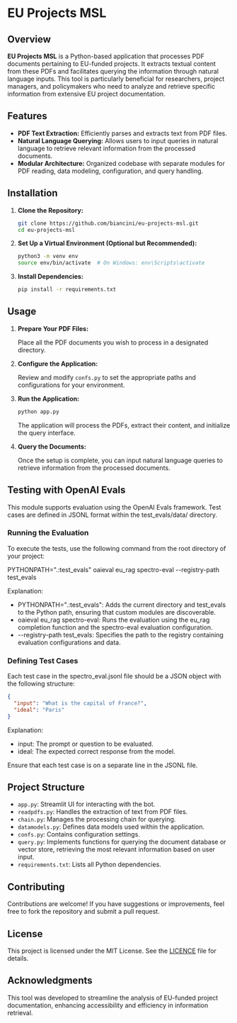 # EU Projects MSL

## Overview

**EU Projects MSL** is a Python-based application that processes PDF documents pertaining to EU-funded projects. It extracts textual content from these PDFs and facilitates querying the information through natural language inputs. This tool is particularly beneficial for researchers, project managers, and policymakers who need to analyze and retrieve specific information from extensive EU project documentation.

## Features

- **PDF Text Extraction:** Efficiently parses and extracts text from PDF files.
- **Natural Language Querying:** Allows users to input queries in natural language to retrieve relevant information from the processed documents.
- **Modular Architecture:** Organized codebase with separate modules for PDF reading, data modeling, configuration, and query handling.

## Installation

1. **Clone the Repository:**

   ```bash
   git clone https://github.com/biancini/eu-projects-msl.git
   cd eu-projects-msl
   ```

2. **Set Up a Virtual Environment (Optional but Recommended):**

   ```bash
   python3 -m venv env
   source env/bin/activate  # On Windows: env\Scripts\activate
   ```

3. **Install Dependencies:**

   ```bash
   pip install -r requirements.txt
   ```

## Usage

1. **Prepare Your PDF Files:**

   Place all the PDF documents you wish to process in a designated directory.

2. **Configure the Application:**

   Review and modify `confs.py` to set the appropriate paths and configurations for your environment.

3. **Run the Application:**

   ```bash
   python app.py
   ```

   The application will process the PDFs, extract their content, and initialize the query interface.

4. **Query the Documents:**

   Once the setup is complete, you can input natural language queries to retrieve information from the processed documents.

## Testing with OpenAI Evals

This module supports evaluation using the OpenAI Evals framework. Test cases are defined in JSONL format within the test_evals/data/ directory.

### Running the Evaluation

To execute the tests, use the following command from the root directory of your project:

PYTHONPATH=".:test_evals" oaieval eu_rag spectro-eval --registry-path test_evals

Explanation:
-	PYTHONPATH=".:test_evals": Adds the current directory and test_evals to the Python path, ensuring that custom modules are discoverable.
-	oaieval eu_rag spectro-eval: Runs the evaluation using the eu_rag completion function and the spectro-eval evaluation configuration.
-	--registry-path test_evals: Specifies the path to the registry containing evaluation configurations and data.

### Defining Test Cases

Each test case in the spectro_eval.jsonl file should be a JSON object with the following structure:
```json
{
  "input": "What is the capital of France?",
  "ideal": "Paris"
}
```

Explanation:
-	input: The prompt or question to be evaluated.
-	ideal: The expected correct response from the model.

Ensure that each test case is on a separate line in the JSONL file.

## Project Structure

- `app.py`: Streamlit UI for interacting with the bot.
- `readpdfs.py`: Handles the extraction of text from PDF files.
- `chain.py`: Manages the processing chain for querying.
- `datamodels.py`: Defines data models used within the application.
- `confs.py`: Contains configuration settings.
- `query.py`: Implements functions for querying the document database or vector store, retrieving the most relevant information based on user input.
- `requirements.txt`: Lists all Python dependencies.

## Contributing

Contributions are welcome! If you have suggestions or improvements, feel free to fork the repository and submit a pull request.

## License

This project is licensed under the MIT License. See the [LICENCE](LICENCE) file for details.

## Acknowledgments

This tool was developed to streamline the analysis of EU-funded project documentation, enhancing accessibility and efficiency in information retrieval.
